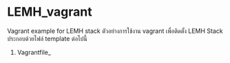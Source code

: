 # LEMH_vagrant
Vagrant example for LEMH stack
ตัวอย่างการใช้งาน vagrant เพื่อติดตั้ง LEMH Stack ประกอบด้วยไฟล์ template ต่อไปนี้
1. Vagrantfile_

